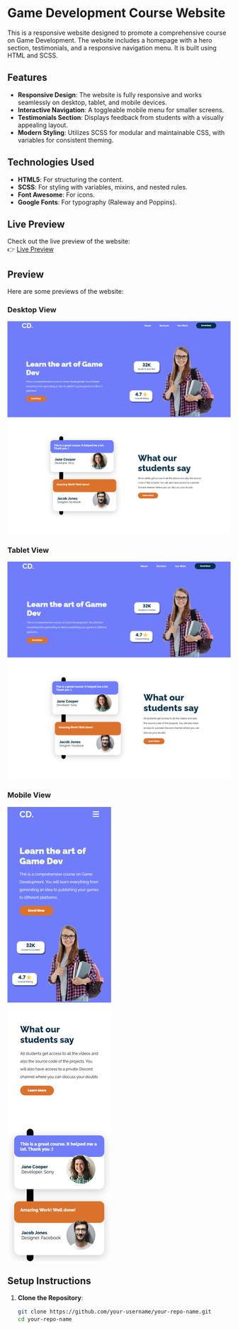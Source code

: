 # Game Development Course Website

This is a responsive website designed to promote a comprehensive course on Game Development. The website includes a homepage with a hero section, testimonials, and a responsive navigation menu. It is built using HTML and SCSS.

## Features

- **Responsive Design**: The website is fully responsive and works seamlessly on desktop, tablet, and mobile devices.
- **Interactive Navigation**: A toggleable mobile menu for smaller screens.
- **Testimonials Section**: Displays feedback from students with a visually appealing layout.
- **Modern Styling**: Utilizes SCSS for modular and maintainable CSS, with variables for consistent theming.

## Technologies Used

- **HTML5**: For structuring the content.
- **SCSS**: For styling with variables, mixins, and nested rules.
- **Font Awesome**: For icons.
- **Google Fonts**: For typography (Raleway and Poppins).

## Live Preview

Check out the live preview of the website:  
👉 [Live Preview](https://saidoshits.github.io/GD_Project/)

## Preview

Here are some previews of the website:

### Desktop View
![Desktop Preview](./Preview/Macbook-Air-1559x1482.png)

### Tablet View
![Tablet Preview](./Preview/iPad-Air-5-1495x1455.png)

### Mobile View
![Mobile Preview](./Preview/iPhone-14-Pro-Max-430x1874.png)

## Setup Instructions

1. **Clone the Repository**:
   ```bash
   git clone https://github.com/your-username/your-repo-name.git
   cd your-repo-name
